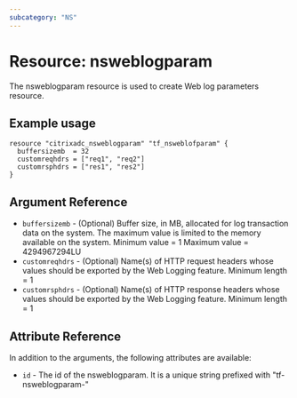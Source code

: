 ```yaml
---
subcategory: "NS"
---
```


# Resource: nsweblogparam

The nsweblogparam resource is used to create Web log parameters resource.


## Example usage

```hcl
resource "citrixadc_nsweblogparam" "tf_nsweblofparam" {
  buffersizemb  = 32
  customreqhdrs = ["req1", "req2"]
  customrsphdrs = ["res1", "res2"]
}
```


## Argument Reference

* `buffersizemb` - (Optional) Buffer size, in MB, allocated for log transaction data on the system. The maximum value is limited to the memory available on the system. Minimum value =  1 Maximum value =  4294967294LU
* `customreqhdrs` - (Optional) Name(s) of HTTP request headers whose values should be exported by the Web Logging feature. Minimum length =  1
* `customrsphdrs` - (Optional) Name(s) of HTTP response headers whose values should be exported by the Web Logging feature. Minimum length =  1


## Attribute Reference

In addition to the arguments, the following attributes are available:

* `id` - The id of the nsweblogparam. It is a unique string prefixed with "tf-nsweblogparam-"


